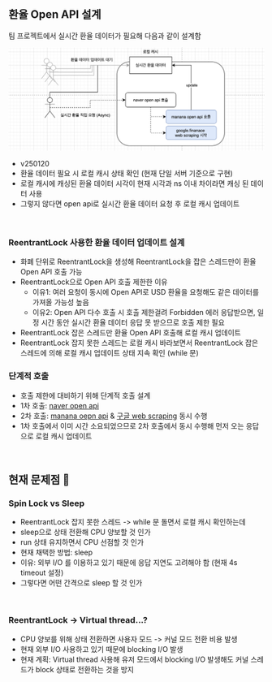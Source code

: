 ## 환율 Open API 설계

팀 프로젝트에서 실시간 환율 데이터가 필요해 다음과 같이 설계함

![](/img/exchange-rate-open-api-design-v250120.png)

- v250120
- 환율 데이터 필요 시 로컬 캐시 상태 확인 (현재 단일 서버 기준으로 구현)
- 로컬 캐시에 캐싱된 환율 데이터 시각이 현재 시각과 ns 이내 차이라면 캐싱 된 데이터 사용
- 그렇지 않다면 open api로 실시간 환율 데이터 요청 후 로컬 캐시 업데이트
<br>

### ReentrantLock 사용한 환율 데이터 업데이트 설계

- 화폐 단위로 ReentrantLock을 생성해 ReentrantLock을 잡은 스레드만이 환율 Open API 호출 가능
- ReentrantLock으로 Open API 호출 제한한 이유
    - 이유1: 여러 요청이 동시에 Open API로 USD 환율을 요청해도 같은 데이터를 가져올 가능성 높음
    - 이유2: Open API 다수 호출 시 호출 제한걸려 Forbidden 에러 응답받으면, 일정 시간 동안 실시간 환율 데이터 응답 못 받으므로 호출 제한 필요
- ReentrantLock 잡은 스레드만 환율 Open API 호출해 로컬 캐시 업데이트
- ReentrantLock 잡지 못한 스레드는 로컬 캐시 바라보면서 ReentrantLock 잡은 스레드에 의해 로컬 캐시 업데이트 상태 지속 확인 (while 문)

### 단계적 호출
- 호출 제한에 대비하기 위해 단계적 호출 설계
- 1차 호출: [naver open api](https://m.search.naver.com/p/csearch/content/qapirender.nhn?key=calculator&pkid=141&q=%ED%99%98%EC%9C%A8&where=m&u1=keb&u6=standardUnit&u7=0&u3=USD&u4=KRW&u8=down&u2=1)
- 2차 호출: [manana oepn api](https://api.manana.kr/exchange) & [구글 web scraping](https://www.google.com/finance/quote/USD-KRW) 동시 수행
- 1차 호출에서 이미 시간 소요되었으므로 2차 호출에서 동시 수행해 먼저 오는 응답으로 로컬 캐시 업데이트

<br>

## 현재 문제점 🤔

### Spin Lock vs Sleep
- ReentrantLock 잡지 못한 스레드 -> while 문 돌면서 로컬 캐시 확인하는데
- sleep으로 상태 전환해 CPU 양보할 것 인가
- run 상태 유지하면서 CPU 선점할 것 인가
- 현재 채택한 방법: sleep 
- 이유: 외부 I/O 를 이용하고 있기 때문에 응답 지연도 고려해야 함 (현재 4s timeout 설정)
- 그렇다면 어떤 간격으로 sleep 할 것 인가

<br>

### ReentrantLock -> Virtual thread...?
- CPU 양보를 위해 상태 전환하면 사용자 모드 -> 커널 모드 전환 비용 발생
- 현재 외부 I/O 사용하고 있기 때문에 blocking I/O 발생
- 현재 계획: Virtual thread 사용해 유저 모드에서 blocking I/O 발생해도 커널 스레드가 block 상태로 전환하는 것을 방지 


